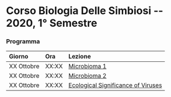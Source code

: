 # Corso Biologia Delle Simbiosi -- 2020, 1° Semestre

### Programma

| Giorno | Ora | Lezione|
|:---|:---|:---|
|XX Ottobre|XX:XX|[Microbioma 1](https://unimarco.github.io/2020-1S-BiologiaDelleSimbiosi/Lesson1.html)|
|XX Ottobre|XX:XX|[Microbioma 2](https://unimarco.github.io/2020-1S-BiologiaDelleSimbiosi/Lesson2.html)|
|XX Ottobre|XX:XX|[Ecological Significance of Viruses](https://unimarco.github.io/2020-1S-BiologiaDelleSimbiosi/Lesson3.html)|
